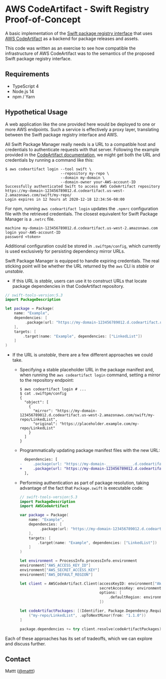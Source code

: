 # AWS CodeArtifact - Swift Registry Proof-of-Concept

A basic implementation of the [Swift package registry interface][registry]
that uses [AWS CodeArtifact] as a backend for package releases and assets.

This code was written as an exercise to see how compatible
the infrastructure of AWS CodeArtifact was to
the semantics of the proposed Swift package registry interface.

## Requirements

- TypeScript 4
- Node.js 14
- npm / Yarn

## Hypothetical Usage

A web application like the one provided here
would be deployed to one or more AWS endpoints.
Such a service is effectively a proxy layer,
translating between the Swift package registry interface and AWS.

All Swift Package Manager really needs is a URL to a compatible host
and credentials to authenticate requests with that server.
Following the example provided in the
[CodeArtifact documentation](https://docs.aws.amazon.com/codeartifact/latest/ug/npm-auth.html),
we might get both the URL and credentials
by running a command like this:

```terminal
$ aws codeartifact login --tool swift \
                         --repository my-repo \
                         --domain my-domain \
                         --domain-owner your-AWS-account-ID
Successfully authenticated Swift to access AWS CodeArtifact repository 
https://my-domain-123456789012.d.codeartifact.us-west-2.amazonaws.com/swift/my-repo/
Login expires in 12 hours at 2020-12-18 12:34:56-08:00
```

For npm,
running `aws codeartifact login` updates the `.npmrc` configuration file
with the retrieved credentials.
The closest equivalent for Swift Package Manager is a `.netrc` file.

```netrc
machine my-domain-123456789012.d.codeartifact.us-west-2.amazonaws.com
login your-AWS-account-ID
password <token>
```

Additional configuration could be stored in `.swiftpm/config`,
which currently is used exclusively for persisting dependency mirror URLs.

Swift Package Manager is equipped to handle expiring credentials.
The real sticking point will be whether the URL returned by the `aws` CLI
is _stable_ or _unstable_.

- If this URL is _stable_,
  users can use it to construct URLs that locate package dependencies
  in that CodeArtifact repository.

```swift
// swift-tools-version:5.3
import PackageDescription

let package = Package(
    name: "Example",
    dependencies: [
         .package(url: "https://my-domain-123456789012.d.codeartifact.us-west-2.amazonaws.com/swift/my-repo/LinkedList", from: "1.1.0"),
    ],
    targets: [
        .target(name: "Example", dependencies: ["LinkedList"])
    ]
)
```

- If the URL is _unstable_,
  there are a few different approaches we could take.

  - Specifying a stable placeholder URL in the package manifest and,
    when running the `aws codeartifact login` command,
    setting a mirror to the repository endpoint:

    ```terminal
    $ aws codeartifact login # ...
    $ cat .swiftpm/config
    {
      "object": [
        {
          "mirror": "https://my-domain-123456789012.d.codeartifact.us-west-2.amazonaws.com/swift/my-repo/LinkedList",
          "original": "https://placeholder.example.com/my-repo/LinkedList"
        }
      ]
    }
    ``` 

  - Programmatically updating package manifest files with the new URL:

    ```diff
      dependencies: [
    -     .package(url: "https://my-domain-____________.d.codeartifact.us-west-2.amazonaws.com/swift/my-repo/LinkedList", from: "1.1.0"),
    +     .package(url: "https://my-domain-123456789012.d.codeartifact.us-west-2.amazonaws.com/swift/my-repo/LinkedList", from: "1.1.0"),
      ],
    ```
  
  - Performing authentication as part of package resolution,
    taking advantage of the fact that `Package.swift` is executable code:

    ```swift
    // swift-tools-version:5.3
    import PackageDescription
    import AWSCodeArtifact

    var package = Package(
        name: "Example",
        dependencies: [
             .package(url: "https://my-domain-123456789012.d.codeartifact.us-west-2.amazonaws.com/swift/my-repo/LinkedList", from: "1.1.0"),
        ],
        targets: [
            .target(name: "Example", dependencies: ["LinkedList"])
        ]
    )

    let environment = ProcessInfo.processInfo.environment
    environment["AWS_ACCESS_KEY_ID"]
    environment["AWS_SECRET_ACCESS_KEY"]
    environment["AWS_DEFAULT_REGION"]

    let client = AWSCodeArtifact.Client(accessKeyID: environment["AWS_ACCESS_KEY_ID"],
                                        secretAccessKey: environment["AWS_SECRET_ACCESS_KEY"],
                                        options: [
                                            .defaultRegion: environment["AWS_DEFAULT_REGION"]
                                        ])

    let codeArtifactPackages: [(Identifier, Package.Dependency.Requirement)] = [
        ("my-repo/LinkedList", .upToNextMinor(from: "1.1.0"))
    ]

    package.dependencies += try client.resolve(codeArtifactPackages)
    ```

Each of these approaches has its set of tradeoffs,
which we can explore and discuss further.

## Contact

Mattt ([@mattt](https://twitter.com/mattt))

[registry]: https://github.com/apple/swift-package-manager/blob/872ce5c7dfcf4df7cb8b636db4aa9707ba6e416e/Documentation/Registry.md
[AWS CodeArtifact]: https://aws.amazon.com/codeartifact/
